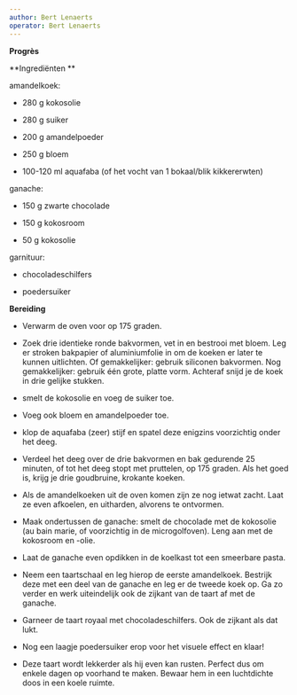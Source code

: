 ```yaml
---
author: Bert Lenaerts
operator: Bert Lenaerts
---
```


**Progrès**

**Ingrediënten **

amandelkoek:

-   280 g kokosolie

-   280 g suiker

-   200 g amandelpoeder

-   250 g bloem

-   100-120 ml aquafaba (of het vocht van 1 bokaal/blik kikkererwten)

ganache:

-   150 g zwarte chocolade

-   150 g kokosroom

-   50 g kokosolie

garnituur:

-   chocoladeschilfers

-   poedersuiker

**Bereiding**

-   Verwarm de oven voor op 175 graden.

-   Zoek drie identieke ronde bakvormen, vet in en bestrooi met bloem.
    Leg er stroken bakpapier of aluminiumfolie in om de koeken er later
    te kunnen uitlichten. Of gemakkelijker: gebruik siliconen bakvormen.
    Nog gemakkelijker: gebruik één grote, platte vorm. Achteraf snijd je
    de koek in drie gelijke stukken.

-   smelt de kokosolie en voeg de suiker toe.

-   Voeg ook bloem en amandelpoeder toe.

-   klop de aquafaba (zeer) stijf en spatel deze enigzins voorzichtig
    onder het deeg.

-   Verdeel het deeg over de drie bakvormen en bak gedurende 25 minuten,
    of tot het deeg stopt met pruttelen, op 175 graden. Als het goed is,
    krijg je drie goudbruine, krokante koeken.

-   Als de amandelkoeken uit de oven komen zijn ze nog ietwat zacht.
    Laat ze even afkoelen, en uitharden, alvorens te ontvormen.

-   Maak ondertussen de ganache: smelt de chocolade met de kokosolie (au
    bain marie, of voorzichtig in de microgolfoven). Leng aan met de
    kokosroom en -olie.

-   Laat de ganache even opdikken in de koelkast tot een smeerbare
    pasta.

-   Neem een taartschaal en leg hierop de eerste amandelkoek. Bestrijk
    deze met een deel van de ganache en leg er de tweede koek op. Ga zo
    verder en werk uiteindelijk ook de zijkant van de taart af met de
    ganache.

-   Garneer de taart royaal met chocoladeschilfers. Ook de zijkant als
    dat lukt.

-   Nog een laagje poedersuiker erop voor het visuele effect en klaar!

-   Deze taart wordt lekkerder als hij even kan rusten. Perfect dus om
    enkele dagen op voorhand te maken. Bewaar hem in een luchtdichte
    doos in een koele ruimte.
